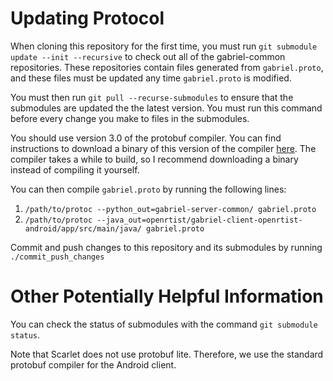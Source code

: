 # Updating Protocol
When cloning this repository for the first time, you must run
`git submodule update --init --recursive` to check out all of the gabriel-common
repositories. These repositories contain files generated from `gabriel.proto`,
and these files must be updated any time `gabriel.proto` is modified.

You must then run `git pull --recurse-submodules` to ensure that the submodules
are updated the the latest version. You must run this command before every change
you make to files in the submodules.

You should use version 3.0 of the protobuf compiler. You can find instructions
to download a binary of this version of the compiler
[here](https://github.com/tensorflow/models/blob/master/research/object_detection/g3doc/installation.md#manual-protobuf-compiler-installation-and-usage).
The compiler takes a while to build, so I recommend downloading a binary instead
of compiling it yourself.

You can then compile `gabriel.proto` by running the following lines:
1. `/path/to/protoc --python_out=gabriel-server-common/ gabriel.proto`
2. `/path/to/protoc --java_out=openrtist/gabriel-client-openrtist-android/app/src/main/java/ gabriel.proto`

Commit and push changes to this repository and its submodules by running
`./commit_push_changes`

# Other Potentially Helpful Information

You can check the status of submodules with the command `git submodule status`.

Note that Scarlet does not use protobuf lite. Therefore, we use the standard
protobuf compiler for the Android client.
